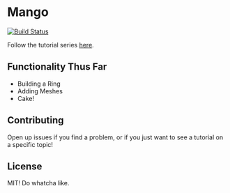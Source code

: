 # Mango
[![Build Status](https://travis-ci.com/EliCDavis/mango.svg?branch=master)](https://travis-ci.com/EliCDavis/mango)

Follow the tutorial series [here](https://www.youtube.com/watch?v=uM5EykxswWs&list=PL_T4qqmGNly4q0zmU4ucIrC0lYc1ouKi4).

## Functionality Thus Far

- Building a Ring
- Adding Meshes 
- Cake!

## Contributing

Open up issues if you find a problem, or if you just want to see a tutorial on a specific topic!

## License

MIT! Do whatcha like.